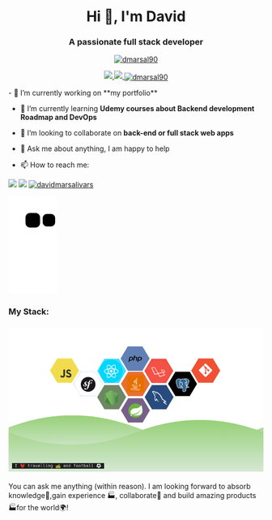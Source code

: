 <h1 align="center">Hi 👋, I'm David</h1>
<h3 align="center">A passionate full stack developer</h3>
<div align="center">
  <a href="https://github.com/dmarsal90">
  <img src="https://komarev.com/ghpvc/?username=dmarsal90&label=Profile%20views&color=0e75b6&style=plastic" alt="dmarsal90" />  
</div>
<p align="left">  </p>
<div align="center">
  <a href="https://github.com/dmarsal90">
  <img height="180em" src="https://github-readme-stats.vercel.app/api?username=dmarsal90&show_icons=true&theme=algolia&border_radius=20&include_all_commits=true&count_private=true"/>
  <img height="180em" src="https://github-readme-stats.vercel.app/api/top-langs/?username=dmarsal90&layout=compact&langs_count=7&theme=algolia&border_radius=20"/>
  <img align="center" height="180em" src="https://github-readme-streak-stats.herokuapp.com/?user=dmarsal90&count_private=true&theme=algolia&border_radius=20" alt="dmarsal90" /></p>
</div>
  
<p align="left"> <a href="https://github.com/ryo-ma/github-profile-trophy"></a> </p>

<div class="pull-left">
- 🔭 I’m currently working on **my portfolio**

- 🌱 I’m currently learning **Udemy courses about Backend development Roadmap and DevOps**

- 👯 I’m looking to collaborate on **back-end or full stack web apps**

- 💬 Ask me about anything, I am happy to help

- 📫 How to reach me:  
<div align="left">
  
  <a href = "mailto:davidmarsalivars@gmail.com" target="_blank"><img src="https://img.shields.io/badge/Gmail-D14836?style=for-the-badge&logo=gmail&logoColor=white"></a>
  <a href="https://www.linkedin.com/in/davidmarsalivars" target="_blank"><img src="https://img.shields.io/badge/-LinkedIn-%230077B5?style=for-the-badge&logo=linkedin&logoColor=white"></a> 
  <a href="https://www.hackerrank.com/davidmarsalivars" target="blank"><img src="https://img.shields.io/badge/-Hackerrank-2EC866?style=for-the-badge&logo=HackerRank&logoColor=white" alt="davidmarsalivars"/></a>
   
  
   ![Snake animation](https://github.com/rafaballerini/rafaballerini/blob/output/github-contribution-grid-snake.svg)
  
</div>
<h3 align="left">My Stack:</h3>

<h3 align="center">
<img src="https://raw.githubusercontent.com/dmarsal90/dmarsal90/main/assets/stack-hills.png" alt="stacks"/>
</h3>

You can ask me anything (within reason). I am looking forward to absorb knowledge🧠,gain experience 🏭, collaborate🤝 and build amazing products 🏭for the world🌍!
